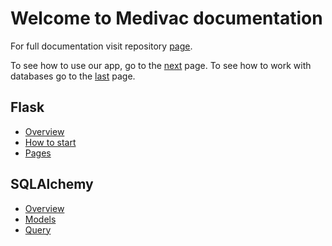 # Welcome to Medivac documentation

For full documentation visit repository [page](https://github.com/mezidia/medivac).

To see how to use our app, go to the [next](flask.md) page. To see how to work with databases go to
the [last](alchemy.md)
page.

## Flask

* [Overview](flask.md#overview)
* [How to start](flask.md#how-to-start)
* [Pages](flask.md#pages)

## SQLAlchemy

* [Overview](alchemy.md#overview)
* [Models](alchemy.md#models)
* [Query](alchemy.md#core)
